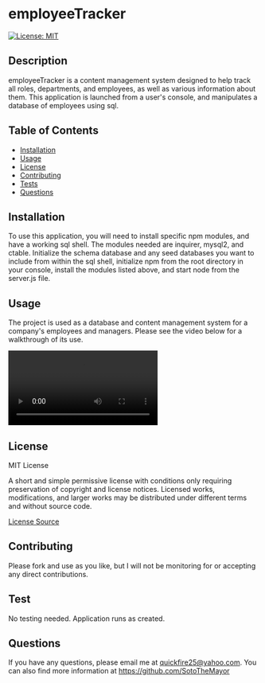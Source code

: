 # employeeTracker

[![License: MIT](https://img.shields.io/badge/License-MIT-yellow.svg)](https://choosealicense.com/licenses/mit/)


## Description
employeeTracker is a content management system designed to help track all roles, departments, and employees, as well as various information about them.  This application is launched from a user's console, and manipulates a database of employees using sql.

## Table of Contents
* [Installation](#installation)
* [Usage](#usage)
* [License](#license)
* [Contributing](#contributing)
* [Tests](#tests)
* [Questions](#questions)


## Installation
To use this application, you will need to install specific npm modules, and have a working sql shell.  The modules needed are inquirer, mysql2, and ctable. Initialize the schema database and any seed databases you want to include from within the sql shell, initialize npm from the root directory in your console, install the modules listed above, and start node from the server.js file.


## Usage
The project is used as a database and content management system for a company's employees and managers.  Please see the video below for a walkthrough of its use.

![walkthrough video of employeeTracker](./Assets/employeeTracker%20Demo.webm)

## License

MIT License

A short and simple permissive license with conditions only requiring preservation of copyright and license notices. 
Licensed works, modifications, and larger works may be distributed under different terms and without source code.

[License Source](https://choosealicense.com/licenses/)
    


## Contributing
Please fork and use as you like, but I will not be monitoring for or accepting any direct contributions.


## Test
No testing needed.  Application runs as created.


## Questions
If you have any questions, please email me at quickfire25@yahoo.com.
You can also find more information at https://github.com/SotoTheMayor
